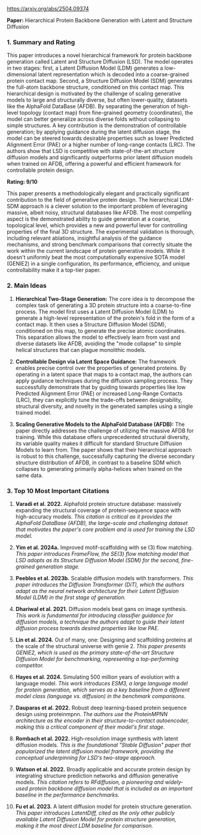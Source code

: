 https://arxiv.org/abs/2504.09374

**Paper:** Hierarchical Protein Backbone Generation with Latent and Structure Diffusion

### 1. Summary and Rating

This paper introduces a novel hierarchical framework for protein backbone generation called Latent and Structure Diffusion (LSD). The model operates in two stages: first, a Latent Diffusion Model (LDM) generates a low-dimensional latent representation which is decoded into a coarse-grained protein contact map. Second, a Structure Diffusion Model (SDM) generates the full-atom backbone structure, conditioned on this contact map. This hierarchical design is motivated by the challenge of scaling generative models to large and structurally diverse, but often lower-quality, datasets like the AlphaFold DataBase (AFDB). By separating the generation of high-level topology (contact map) from fine-grained geometry (coordinates), the model can better generalize across diverse folds without collapsing to simple structures. A key contribution is the demonstration of controllable generation; by applying guidance during the latent diffusion stage, the model can be steered towards desirable properties such as lower Predicted Alignment Error (PAE) or a higher number of long-range contacts (LRC). The authors show that LSD is competitive with state-of-the-art structure diffusion models and significantly outperforms prior latent diffusion models when trained on AFDB, offering a powerful and efficient framework for controllable protein design.

**Rating: 9/10**

This paper presents a methodologically elegant and practically significant contribution to the field of generative protein design. The hierarchical LDM-SDM approach is a clever solution to the important problem of leveraging massive, albeit noisy, structural databases like AFDB. The most compelling aspect is the demonstrated ability to guide generation at a coarse, topological level, which provides a new and powerful lever for controlling properties of the final 3D structure. The experimental validation is thorough, including relevant ablations, insightful analysis of the guidance mechanisms, and strong benchmark comparisons that correctly situate the work within the current landscape of protein generative models. While it doesn't uniformly beat the most computationally expensive SOTA model (GENIE2) in a single configuration, its performance, efficiency, and unique controllability make it a top-tier paper.

### 2. Main Ideas

1.  **Hierarchical Two-Stage Generation:** The core idea is to decompose the complex task of generating a 3D protein structure into a coarse-to-fine process. The model first uses a Latent Diffusion Model (LDM) to generate a high-level representation of the protein's fold in the form of a contact map. It then uses a Structure Diffusion Model (SDM), conditioned on this map, to generate the precise atomic coordinates. This separation allows the model to effectively learn from vast and diverse datasets like AFDB, avoiding the "mode collapse" to simple helical structures that can plague monolithic models.

2.  **Controllable Design via Latent Space Guidance:** The framework enables precise control over the properties of generated proteins. By operating in a latent space that maps to a contact map, the authors can apply guidance techniques during the diffusion sampling process. They successfully demonstrate that by guiding towards properties like low Predicted Alignment Error (PAE) or increased Long-Range Contacts (LRC), they can explicitly tune the trade-offs between designability, structural diversity, and novelty in the generated samples using a single trained model.

3.  **Scaling Generative Models to the AlphaFold Database (AFDB):** The paper directly addresses the challenge of utilizing the massive AFDB for training. While this database offers unprecedented structural diversity, its variable quality makes it difficult for standard Structure Diffusion Models to learn from. The paper shows that their hierarchical approach is robust to this challenge, successfully capturing the diverse secondary structure distribution of AFDB, in contrast to a baseline SDM which collapses to generating primarily alpha-helices when trained on the same data.

### 3. Top 10 Most Important Citations

1.  **Varadi et al. 2022.** Alphafold protein structure database: massively expanding the structural coverage of protein-sequence space with high-accuracy models.
    *This citation is critical as it provides the AlphaFold DataBase (AFDB), the large-scale and challenging dataset that motivates the paper's core problem and is used for training the LSD model.*
    
2.  **Yim et al. 2024a.** Improved motif-scaffolding with se (3) flow matching.
    *This paper introduces FrameFlow, the SE(3) flow matching model that LSD adopts as its Structure Diffusion Model (SDM) for the second, fine-grained generation stage.*
    
3.  **Peebles et al. 2023b.** Scalable diffusion models with transformers.
    *This paper introduces the Diffusion Transformer (DiT), which the authors adapt as the neural network architecture for their Latent Diffusion Model (LDM) in the first stage of generation.*
    
4.  **Dhariwal et al. 2021.** Diffusion models beat gans on image synthesis.
    *This work is fundamental for introducing classifier guidance for diffusion models, a technique the authors adapt to guide their latent diffusion process towards desired properties like low PAE.*
    
5.  **Lin et al. 2024.** Out of many, one: Designing and scaffolding proteins at the scale of the structural universe with genie 2.
    *This paper presents GENIE2, which is used as the primary state-of-the-art Structure Diffusion Model for benchmarking, representing a top-performing competitor.*
    
6.  **Hayes et al. 2024.** Simulating 500 million years of evolution with a language model.
    *This work introduces ESM3, a large language model for protein generation, which serves as a key baseline from a different model class (language vs. diffusion) in the benchmark comparisons.*
    
7.  **Dauparas et al. 2022.** Robust deep learning-based protein sequence design using proteinmpnn.
    *The authors use the ProteinMPNN architecture as the encoder in their structure-to-contact autoencoder, making this a critical component of their model's first stage.*

8.  **Rombach et al. 2022.** High-resolution image synthesis with latent diffusion models.
    *This is the foundational "Stable Diffusion" paper that popularized the latent diffusion model framework, providing the conceptual underpinning for LSD's two-stage approach.*
    
9.  **Watson et al. 2022.** Broadly applicable and accurate protein design by integrating structure prediction networks and diffusion generative models.
    *This citation refers to RFdiffusion, a pioneering and widely-used protein backbone diffusion model that is included as an important baseline in the performance benchmarks.*

10. **Fu et al. 2023.** A latent diffusion model for protein structure generation.
    *This paper introduces LatentDiff, cited as the only other publicly available Latent Diffusion Model for protein structure generation, making it the most direct LDM baseline for comparison.*
